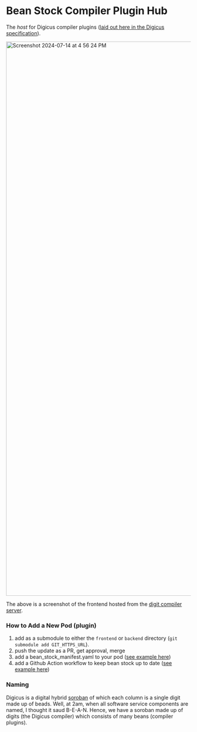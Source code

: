 # Bean Stock Compiler Plugin Hub

The _host_ for Digicus compiler plugins ([laid out here in the Digicus specification](https://spaced-out-thoughts-dev-foundation.github.io/digicus/#a-compiler-plugin-framework)). 

<img width="1512" alt="Screenshot 2024-07-14 at 4 56 24 PM" src="https://github.com/user-attachments/assets/967fa053-0f19-4a73-8d44-f1a39e424714">

The above is a screenshot of the frontend hosted from the [digit compiler server](https://api.digicus.dev/).

### How to Add a New Pod (plugin)

1. add as a submodule to either the `frontend` or `backend` directory (`git submodule add GIT_HTTPS_URL`).
2. push the update as a PR, get approval, merge
3. add a bean_stock_manifest.yaml to your pod ([see example here](https://github.com/spaced-out-thoughts-dev-foundation/soroban_rust_backend/blob/main/bean_stock_manifest.yaml))
4. add a Github Action workflow to keep bean stock up to date ([see example here](https://github.com/spaced-out-thoughts-dev-foundation/soroban_rust_backend/blob/main/.github/workflows/bean_stock_remote_submodule_update.yml))

### Naming

Digicus is a digital hybrid [soroban](https://en.wikipedia.org/wiki/Soroban) of which each column is a single digit made up of beads. Well, at 2am, when all software service components are named, I thought it saud B-E-A-N. Hence, we have a soroban made up of digits (the Digicus compiler) which consists of many beans (compiler plugins).
